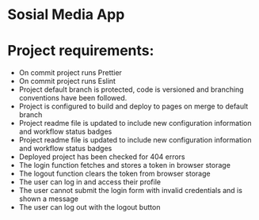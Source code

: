 # Sosial Media App

# Project requirements:
- On commit project runs Prettier
- On commit project runs Eslint
- Project default branch is protected, code is versioned and branching conventions have been followed.
- Project is configured to build and deploy to pages on merge to default branch
- Project readme file is updated to include new configuration information and workflow status badges
- Project readme file is updated to include new configuration information and workflow status badges
- Deployed project has been checked for 404 errors
- The login function fetches and stores a token in browser storage
- The logout function clears the token from browser storage
- The user can log in and access their profile
- The user cannot submit the login form with invalid credentials and is shown a message
- The user can log out with the logout button

